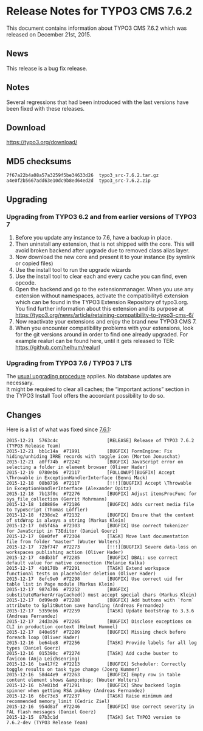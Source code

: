 Release Notes for TYPO3 CMS 7.6.2
=================================

This document contains information about TYPO3 CMS 7.6.2 which was
released on December 21st, 2015.

News
----

This release is a bug fix release.

Notes
-----

Several regressions that had been introduced with the last versions have
been fixed with these releases.

Download
--------

<https://typo3.org/download/>

MD5 checksums
-------------

    7f67a22b4a08a57a3259f5be34633d26  typo3_src-7.6.2.tar.gz
    a4e0f2b5667add63e10dc9b8ed64ed2d  typo3_src-7.6.2.zip

Upgrading
---------

### Upgrading from TYPO3 6.2 and from earlier versions of TYPO3 7

1.  Before you update any instance to 7.6, have a backup in place.
2.  Then uninstall any extension, that is not shipped with the core.
    This will avoid broken backend after upgrade due to removed class
    alias layer.
3.  Now download the new core and present it to your instance (by
    symlink or copied files)
4.  Use the install tool to run the upgrade wizards
5.  Use the install tool to clear each and every cache you can find,
    even opcode.
6.  Open the backend and go to the extensionmanager. When you use any
    extension without namespaces, activate the compatibility6 extension
    which can be found in the TYPO3 Extension Repository of typo3.org.
    You find further information about this extension and its purpose at
    <https://typo3.org/news/article/retaining-compatibility-to-typo3-cms-6/>
7.  Now reactivate your extensions and enjoy the brand new TYPO3 CMS 7.
8.  When you encounter compatibility problems with your extensions, look
    for the git versions around in order to find one already upgraded.
    For example realurl can be found here, until it gets released to
    TER: <https://github.com/helhum/realurl>

### Upgrading from TYPO3 7.6 / TYPO3 7 LTS

The [usual upgrading
procedure](https://docs.typo3.org/typo3cms/InstallationGuide/) applies.
No database updates are necessary.\
It might be required to clear all caches; the “important actions”
section in the TYPO3 Install Tool offers the accordant possibility to do
so.

Changes
-------

Here is a list of what was fixed since
[7.6.1](TYPO3_CMS_7.6.1 "wikilink"):

    2015-12-21  5763c4c                  [RELEASE] Release of TYPO3 7.6.2 (TYPO3 Release Team)
    2015-12-21  bb1c14a  #71991          [BUGFIX] FormEngine: Fix hiding/unhiding IRRE records with toggle icon (Morton Jonuschat)
    2015-12-21  a0ff74b  #72242          [BUGFIX] JavaScript error on selecting a folder in element browser (Oliver Hader)
    2015-12-19  0780eb6  #72117          [FOLLOWUP][BUGFIX] Accept \Throwable in ExceptionHandlerInterface (Benni Mack)
    2015-12-18  08b8716  #72117          [!!!][BUGFIX] Accept \Throwable in ExceptionHandlerInterface (Alexander Opitz)
    2015-12-18  7b13f0c  #72276          [BUGFIX] Adjust itemsProcFunc for sys_file_collection (Gerrit Mohrmann)
    2015-12-18  1d8886e  #72186          [BUGFIX] Adds current media file to TypoScript (Thomas Löffler)
    2015-12-18  f238de2  #72132          [BUGFIX] Ensure that the content of stdWrap is always a string (Markus Klein)
    2015-12-17  0d5f46a  #72303          [BUGFIX] Use correct tokenizer for JavaScript in T3Editor (Daniel Goerz)
    2015-12-17  08e0fef  #72304          [TASK] Move last documentation file from folder "master" (Wouter Wolters)
    2015-12-17  72bf747  #72273          [!!!][BUGFIX] Severe data-loss on workspaces publishing action (Oliver Hader)
    2015-12-17  48db3bf  #72285          [BUGFIX] DBAL: use correct default value for native connection (Melanie Kalka)
    2015-12-17  410170b  #72291          [TASK] Extend workspace functional tests on placeholder deletion (Oliver Hader)
    2015-12-17  8efc9e0  #72298          [BUGFIX] Use correct uid for table list in Page module (Markus Klein)
    2015-12-17  9874706  #72252          [BUGFIX] substituteMarkerArrayCached() must accept special chars (Markus Klein)
    2015-12-17  0d99ed0  #72288          [BUGFIX] Add buttons with `form` attribute to SplitButton save handling (Andreas Fernandez)
    2015-12-17  5359eb6  #72259          [TASK] Update bootstrap to 3.3.6 (Andreas Fernandez)
    2015-12-17  24d3a26  #72265          [BUGFIX] Disclose exceptions on CLI in production context (Helmut Hummel)
    2015-12-17  840e95f  #72289          [BUGFIX] Missing check before foreach loop (Oliver Hader)
    2015-12-16  be64be8  #72256          [TASK] Provide labels for all log types (Daniel Goerz)
    2015-12-16  015390c  #72274          [TASK] Add cache buster to favicon (Anja Leichsenring)
    2015-12-16  ba417f2  #72213          [BUGFIX] Scheduler: Correctly toggle results on task type change (Joerg Kummer)
    2015-12-16  58d44e9  #72263          [BUGFIX] Empty row in table content element shows &amp;nbsp; (Wouter Wolters)
    2015-12-16  b7e81bd  #71291          [BUGFIX] Show backend login spinner when getting RSA pubkey (Andreas Fernandez)
    2015-12-16  6bc73e3  #72237          [TASK] Raise minimum and recommended memory_limit (Cedric Ziel)
    2015-12-16  954d8af  #72246          [BUGFIX] Use correct severity in FAL flash messages (Daniel Goerz)
    2015-12-15  87b3c1d                  [TASK] Set TYPO3 version to 7.6.2-dev (TYPO3 Release Team)


